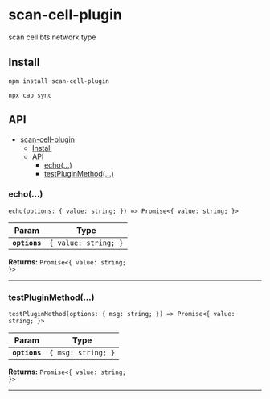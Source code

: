 # scan-cell-plugin

scan cell bts network type

## Install

```
npm install scan-cell-plugin
```
```
npx cap sync
```

## API

<docgen-index>

- [scan-cell-plugin](#scan-cell-plugin)
  - [Install](#install)
  - [API](#api)
    - [echo(...)](#echo)
    - [testPluginMethod(...)](#testpluginmethod)

</docgen-index>

<docgen-api>
<!--Update the source file JSDoc comments and rerun docgen to update the docs below-->

### echo(...)

```
echo(options: { value: string; }) => Promise<{ value: string; }>
```

| Param         | Type                            |
| ------------- | ------------------------------- |
| **`options`** | <code>{ value: string; }</code> |

**Returns:** <code>Promise&lt;{ value: string; }&gt;</code>

--------------------


### testPluginMethod(...)

```
testPluginMethod(options: { msg: string; }) => Promise<{ value: string; }>
```

| Param         | Type                          |
| ------------- | ----------------------------- |
| **`options`** | <code>{ msg: string; }</code> |

**Returns:** <code>Promise&lt;{ value: string; }&gt;</code>

--------------------

</docgen-api>
